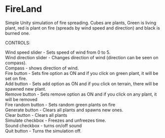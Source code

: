 # FireLand
Simple Unity simulation of fire spreading. Cubes are plants, Green is living plant,
red is plant on fire (spreads by wind speed and direction) and black is burned one.

CONTROLS:

Wind speed slider - Sets speed of wind from 0 to 5.  
Wind direction slider - Changes direction of wind (direction can be seen on compass).  
Compass - shows direction of wind.  
Fire button - Sets fire option as ON and if you click on green plant, it will be set on fire.  
Add button - Sets add option as ON and if you click on terrain, there will be spawned new plant.  
Remove button - Sets remove option as ON and if you click on any plant, it will be removed  
Fire random button - Sets random green plants on fire  
Generate button - Clears all plants and spawns new ones.  
Clear button - Clears all plants  
Simulate checkbox - Freezes and unfreezes time.  
Sound checkbox - turns on/off sound  
Quit button - Turns the simulation off.  
